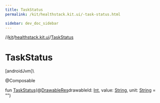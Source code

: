 ```yaml
---
title: TaskStatus
permalink: /kit/healthstack.kit.ui/-task-status.html

sidebar: dev_doc_sidebar
---
```

//[kit](../../index.html)/[healthstack.kit.ui](index.html)/[TaskStatus](-task-status.html)



# TaskStatus



[androidJvm]\




@Composable



fun [TaskStatus](-task-status.html)(@[DrawableRes](https://developer.android.com/reference/kotlin/androidx/annotation/DrawableRes.html)drawableId: [Int](https://kotlinlang.org/api/latest/jvm/stdlib/kotlin/-int/index.html), value: [String](https://kotlinlang.org/api/latest/jvm/stdlib/kotlin/-string/index.html), unit: [String](https://kotlinlang.org/api/latest/jvm/stdlib/kotlin/-string/index.html) = &quot;&quot;)




